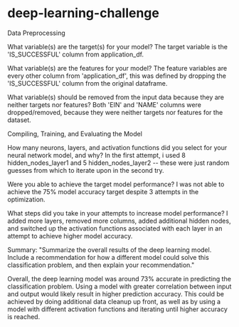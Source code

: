# deep-learning-challenge

Data Preprocessing

What variable(s) are the target(s) for your model?
  The target variable is the 'IS_SUCCESSFUL' column from application_df. 
  
What variable(s) are the features for your model?
  The feature variables are every other column from 'application_df', this was defined by dropping the 'IS_SUCCESSFUL' column from the original dataframe.
  
What variable(s) should be removed from the input data because they are neither targets nor features?
  Both 'EIN' and 'NAME' columns were dropped/removed, because they were neither targets nor features for the dataset.
  
Compiling, Training, and Evaluating the Model

How many neurons, layers, and activation functions did you select for your neural network model, and why?
  In the first attempt, i used 8 hidden_nodes_layer1 and 5 hidden_nodes_layer2 -- these were just random guesses from which to iterate upon in the second try.
  
Were you able to achieve the target model performance?
  I was not able to achieve the 75% model accuracy target despite 3 attempts in the optimization.
  
What steps did you take in your attempts to increase model performance?
  I added more layers, removed more columns, added additional hidden nodes, and switched up the activation functions associated with each layer in an attempt to achieve higher model accuracy.
  
Summary: "Summarize the overall results of the deep learning model. Include a recommendation for how a different model could solve this classification problem, and then explain your recommendation."

Overall, the deep learning model was around 73% accurate in predicting the classification problem. Using a model with greater correlation between input and output would likely result in higher prediction accuracy. This could be achieved by doing additional data cleanup up front, as well as by using a model with different activation functions and iterating until higher accuracy is reached.
